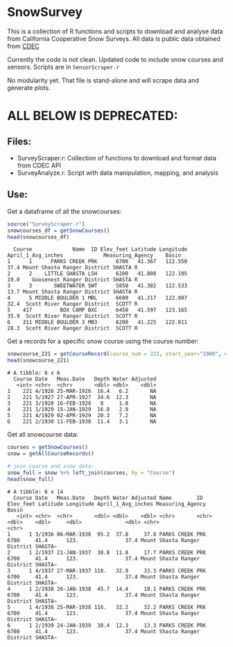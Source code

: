 # SnowSurvey

This is a collection of R functions and scripts to download and analyse data from California Cooperative Snow Surveys. 
All data is public data obtained from [CDEC](http://cdec.water.ca.gov)

Currently the code is not clean. Updated code to include snow courses and sensors. Scripts are in ```SensorScraper.r```

No modularity yet. That file is stand-alone and will scrape data and generate plots.

# ALL BELOW IS DEPRECATED:

## Files:
 
  + SurveyScraper.r: Collection of functions to download and format data from CDEC API
  + SurveyAnalyze.r: Script with data manipulation, mapping, and analysis 

## Use:

Get a dataframe of all the snowcourses:

```R
source("SurveyScraper.r")
snowcourses_df = getSnowCourses()
head(snowcourses_df)
```
```
  Course             Name  ID Elev_feet Latitude Longitude April_1_Avg_inches             Measuring_Agency    Basin
1      1      PARKS CREEK PRK      6700   41.367   122.550               37.4 Mount Shasta Ranger District SHASTA R
2      2    LITTLE SHASTA LSH      6200   41.808   122.195               19.0    Goosenest Ranger District SHASTA R
3      3       SWEETWATER SWT      5850   41.382   122.533               13.7 Mount Shasta Ranger District SHASTA R
4      5 MIDDLE BOULDER 1 MBL      6600   41.217   122.807               32.4  Scott River Ranger District  SCOTT R
5    417         BOX CAMP BXC      6450   41.597   123.165               35.9  Scott River Ranger District  SCOTT R
6    311 MIDDLE BOULDER 3 MB3      6200   41.225   122.811               28.3  Scott River Ranger District  SCOTT R
```

Get a records for a specific snow course using the course number:

```R
snowcourse_221 = getCourseRecord(course_num = 221, start_year="1900", end_year="2019", month="(ALL)")
head(snowcourse_221)
```

```
# A tibble: 6 x 6
  Course Date   Meas.Date   Depth Water Adjusted
   <int> <chr>  <chr>       <dbl> <dbl>    <dbl>
1    221 4/1926 25-MAR-1926  16.4   6.2       NA
2    221 5/1927 27-APR-1927  34.6  12.3       NA
3    221 3/1928 16-FEB-1928   8     1.8       NA
4    221 1/1929 15-JAN-1929  16.8   2.9       NA
5    221 4/1929 02-APR-1929  20.3   7.2       NA
6    221 2/1930 11-FEB-1930  11.4   3.1       NA
```

Get all snowcourse data:
```R
courses = getSnowCourses()
snow = getAllCourseRecords()

# join course and snow data:
snow_full = snow %>% left_join(courses, by = "Course") 
head(snow_full)
```

```
# A tibble: 6 x 14
  Course Date   Meas.Date   Depth Water Adjusted Name        ID    Elev_feet Latitude Longitude April_1_Avg_inches Measuring_Agency             Basin  
   <int> <chr>  <chr>       <dbl> <dbl>    <dbl> <chr>       <chr>     <dbl>    <dbl>     <dbl>              <dbl> <chr>                        <chr>  
1      1 3/1936 06-MAR-1936  95.2  37.8     37.8 PARKS CREEK PRK        6700     41.4      123.               37.4 Mount Shasta Ranger District SHASTA~
2      1 2/1937 21-JAN-1937  38.8  11.8     17.7 PARKS CREEK PRK        6700     41.4      123.               37.4 Mount Shasta Ranger District SHASTA~
3      1 4/1937 27-MAR-1937 118.   32.9     33.3 PARKS CREEK PRK        6700     41.4      123.               37.4 Mount Shasta Ranger District SHASTA~
4      1 2/1938 26-JAN-1938  45.7  14.4     18.1 PARKS CREEK PRK        6700     41.4      123.               37.4 Mount Shasta Ranger District SHASTA~
5      1 4/1938 25-MAR-1938 116.   32.2     32.2 PARKS CREEK PRK        6700     41.4      123.               37.4 Mount Shasta Ranger District SHASTA~
6      1 2/1939 24-JAN-1939  38.4  12.3     13.3 PARKS CREEK PRK        6700     41.4      123.               37.4 Mount Shasta Ranger District SHASTA~
```
